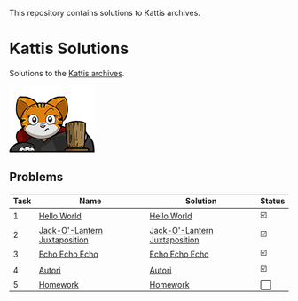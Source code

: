 This repository contains solutions to Kattis archives.

# Kattis Solutions
Solutions to the [Kattis archives](https://open.kattis.com/).

[![Kattis](./kattisLogo.jpg)
](https://open.kattis.com/)

## Problems
| Task| Name| Solution | Status |
| --- | ---  | --- | --- | 
| 1 | [Hello World ](https://open.kattis.com/problems/hello) | [Hello World ](src/task1_HelloWorld) | :ballot_box_with_check: |
| 2 | [Jack-O'-Lantern Juxtaposition ](https://open.kattis.com/problems/jackolanternjuxtaposition) | [Jack-O'-Lantern Juxtaposition ](src/task2_JackoLanternJuxtaPosition) | :ballot_box_with_check: |
| 3 | [Echo Echo Echo ](https://open.kattis.com/problems/echoechoecho) | [Echo Echo Echo ](src/task3_EchoEcho) | :ballot_box_with_check: |
| 4 | [Autori ](https://open.kattis.com/problems/autori) | [Autori ](src/task4_Autori) | :ballot_box_with_check: |
| 5 | [Homework ](https://open.kattis.com/problems/heimavinna) | [Homework ](src/task5_Homework) | :white_large_square: |

